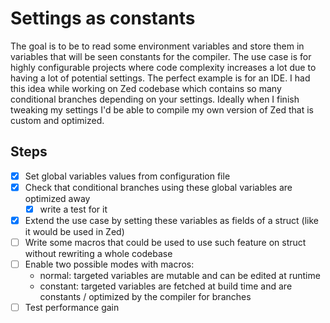 # Settings as constants

The goal is to be to read some environment variables and store them in variables that will be seen constants for the compiler.
The use case is for highly configurable projects where code complexity increases a lot due to having a lot of potential settings.
The perfect example is for an IDE. I had this idea while working on Zed codebase which contains so many conditional branches depending on your settings.
Ideally when I finish tweaking my settings I'd be able to compile my own version of Zed that
is custom and optimized.

## Steps

- [x] Set global variables values from configuration file
- [x] Check that conditional branches using these global variables are optimized away
  - [x] write a test for it
- [x] Extend the use case by setting these variables as fields of a struct (like it would be used in Zed)
- [ ] Write some macros that could be used to use such feature on struct without rewriting a whole codebase
- [ ] Enable two possible modes with macros:
  - normal: targeted variables are mutable and can be edited at runtime
  - constant: targeted variables are fetched at build time and are constants / optimized by the compiler for branches
- [ ] Test performance gain
